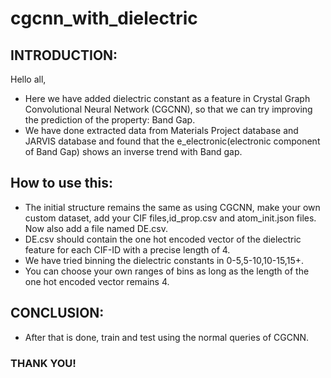 # cgcnn_with_dielectric
## INTRODUCTION:
Hello all,
- Here we have added dielectric constant as a feature in Crystal Graph Convolutional Neural Network (CGCNN), so that we can try improving the prediction of the property: Band Gap.
- We have done extracted data  from Materials Project database and JARVIS database and found that the e_electronic(electronic component of Band Gap) shows an inverse trend with Band gap.

## How to use this:
- The initial structure remains the same as using CGCNN, make your own custom dataset, add your CIF files,id_prop.csv and atom_init.json files. Now also add a file named DE.csv.
- DE.csv should contain the one hot encoded vector of the dielectric feature for each CIF-ID with a precise length of 4.
- We have tried binning the dielectric constants in 0-5,5-10,10-15,15+.
- You can choose your own ranges of bins as long as the length of the one hot encoded vector remains 4.

## CONCLUSION:
- After that is done, train and test using the normal queries of CGCNN.

### THANK YOU!


